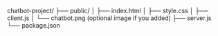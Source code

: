chatbot-project/
├── public/
│ ├── index.html
│ ├── style.css
│ ├── client.js
│ └── chatbot.png (optional image if you added)
├── server.js
└── package.json
